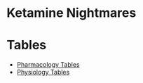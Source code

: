 # Ketamine Nightmares

# Tables
- [Pharmacology Tables](pharmacology_tables.htm)
- [Physiology Tables](physiology_tables.htm)